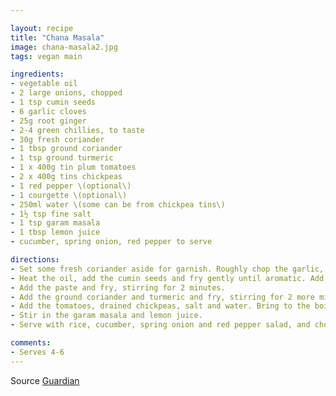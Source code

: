 ```yaml
---

layout: recipe
title: "Chana Masala"
image: chana-masala2.jpg
tags: vegan main

ingredients:
- vegetable oil
- 2 large onions, chopped
- 1 tsp cumin seeds
- 6 garlic cloves
- 25g root ginger
- 2-4 green chillies, to taste
- 30g fresh coriander
- 1 tbsp ground coriander
- 1 tsp ground turmeric
- 1 x 400g tin plum tomatoes
- 2 x 400g tins chickpeas
- 1 red pepper \(optional\)
- 1 courgette \(optional\)
- 250ml water \(some can be from chickpea tins\)
- 1½ tsp fine salt
- 1 tsp garam masala
- 1 tbsp lemon juice
- cucumber, spring onion, red pepper to serve

directions:
- Set some fresh coriander aside for garnish. Roughly chop the garlic, ginger, chillies and fresh coriander and blend to a paste, adding a splash of water if needed.
- Heat the oil, add the cumin seeds and fry gently until aromatic. Add the onion and saute for 8-10 minutes until soft and golden.
- Add the paste and fry, stirring for 2 minutes.
- Add the ground coriander and turmeric and fry, stirring for 2 more minutes.
- Add the tomatoes, drained chickpeas, salt and water. Bring to the boil and simmer for 20 minutes.
- Stir in the garam masala and lemon juice.
- Serve with rice, cucumber, spring onion and red pepper salad, and chopped coriander leaves.

comments: 
- Serves 4-6
---
```


Source [Guardian](https://www.theguardian.com/food/2022/jan/12/how-to-make-chana-masala-recipe-felicity-cloake-masterclass)